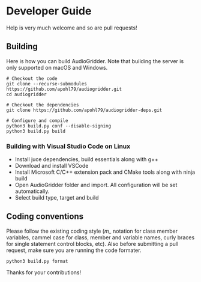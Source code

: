 # Developer Guide

Help is very much welcome and so are pull requests!

## Building

Here is how you can build AudioGridder. Note that building the server is only
supported on macOS and Windows.

```
# Checkout the code
git clone --recurse-submodules https://github.com/apohl79/audiogridder.git
cd audiogridder

# Checkout the dependencies
git clone https://github.com/apohl79/audiogridder-deps.git

# Configure and compile
python3 build.py conf --disable-signing
python3 build.py build
```

### Building with Visual Studio Code on Linux
- Install juce dependencies, build essentials along with g++
- Download and install VSCode
- Install Microsoft C/C++ extension pack and CMake tools along with ninja build
- Open AudioGridder folder and import. All configuration will be set automatically.
- Select build type, target and build

## Coding conventions

Please follow the existing coding style (*m_* notation for class member
variables, cammel case for class, member and variable names, curly braces for
single statement control blocks, etc). Also before submitting a pull request,
make sure you are running the code formater.

```
python3 build.py format
```

Thanks for your contributions!
